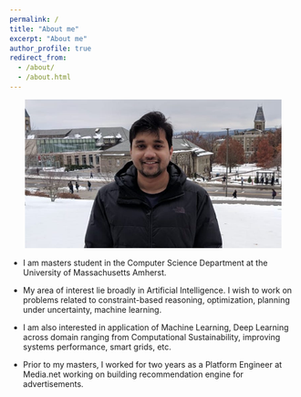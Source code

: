 ```yaml
---
permalink: /
title: "About me"
excerpt: "About me"
author_profile: true
redirect_from: 
  - /about/
  - /about.html
---
```


<p align="center">
  <img src="/images/profile.png?raw=true" alt="Photo" style="width: 450px;"/> 
</p>

* I am masters student in the Computer Science Department at the University of Massachusetts Amherst.

* My area of interest lie broadly in Artificial Intelligence. I wish to work on problems related to constraint-based reasoning, optimization, planning under uncertainty, machine learning.

* I am also interested in application of Machine Learning, Deep Learning across domain ranging from Computational Sustainability, improving systems performance, smart grids, etc. 

* Prior to my masters, I worked for two years as a Platform Engineer at Media.net working on building recommendation engine for advertisements.